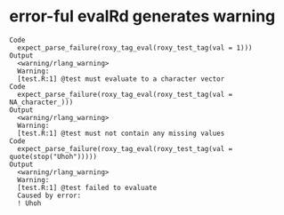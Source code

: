 # error-ful evalRd generates warning

    Code
      expect_parse_failure(roxy_tag_eval(roxy_test_tag(val = 1)))
    Output
      <warning/rlang_warning>
      Warning:
      [test.R:1] @test must evaluate to a character vector
    Code
      expect_parse_failure(roxy_tag_eval(roxy_test_tag(val = NA_character_)))
    Output
      <warning/rlang_warning>
      Warning:
      [test.R:1] @test must not contain any missing values
    Code
      expect_parse_failure(roxy_tag_eval(roxy_test_tag(val = quote(stop("Uhoh")))))
    Output
      <warning/rlang_warning>
      Warning:
      [test.R:1] @test failed to evaluate
      Caused by error:
      ! Uhoh

